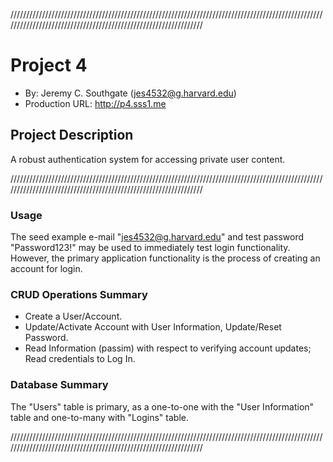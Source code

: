 ////////////////////////////////////////////////////////////////////////////////////////////////////////////////////////////////////////////////////////////////

# Project 4
+ By: Jeremy C. Southgate (jes4532@g.harvard.edu)
+ Production URL: <http://p4.sss1.me>


## Project Description
A robust authentication system for accessing private user content.

////////////////////////////////////////////////////////////////////////////////////////////////////////////////////////////////////////////////////////////////

### Usage
The seed example e-mail "jes4532@g.harvard.edu" and test password "Password123!" may be used to immediately test login functionality. However, the primary application functionality is the process of creating an account for login.


### CRUD Operations Summary
+ Create a User/Account.
+ Update/Activate Account with User Information, Update/Reset Password.
+ Read Information (passim) with respect to verifying account updates; Read credentials to Log In.


### Database Summary
The "Users" table is primary, as a one-to-one with the "User Information" table and one-to-many with "Logins" table.


////////////////////////////////////////////////////////////////////////////////////////////////////////////////////////////////////////////////////////////////
